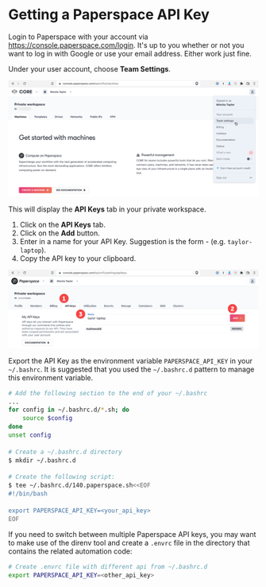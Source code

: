 Getting a Paperspace API Key
============================
Login to Paperspace with your account via https://console.paperspace.com/login. It's up to you whether or not you want to log in with Google or use your email address. Either work just fine.

Under your user account, choose **Team Settings**.

![Paperspace User Settings](images/paperspace-user-settings.png)

This will display the **API Keys** tab in your private workspace.
1. Click on the **API Keys** tab.
2. Click on the **Add** button.
3. Enter in a name for your API Key. Suggestion is the form <username>-<machine> (e.g. `taylor-laptop`).
4. Copy the API key to your clipboard.

![Paperspace API Key](images/paperspace-api-key.png)
  
Export the API Key as the environment variable `PAPERSPACE_API_KEY` in your `~/.bashrc`. It is suggested that you used the `~/.bashrc.d` pattern to manage this environment variable.
  
```bash
# Add the following section to the end of your ~/.bashrc
...
for config in ~/.bashrc.d/*.sh; do
    source $config
done
unset config

# Create a ~/.bashrc.d directory
$ mkdir ~/.bashrc.d

# Create the following script:
$ tee ~/.bashrc.d/140.paperspace.sh<<EOF
#!/bin/bash

export PAPERSPACE_API_KEY=<your_api_key>
EOF
```

If you need to switch between multiple Paperspace API keys, you may want to make use of the direnv tool and create a `.envrc` file
in the directory that contains the related automation code:
```bash
# Create .envrc file with different api from ~/.bashrc.d
export PAPERSPACE_API_KEY=<other_api_key>
```
